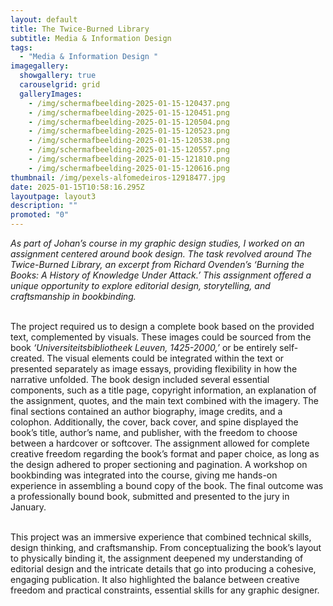 ```yaml
---
layout: default
title: The Twice-Burned Library
subtitle: Media & Information Design
tags:
  - "Media & Information Design "
imagegallery:
  showgallery: true
  carouselgrid: grid
  galleryImages:
    - /img/schermafbeelding-2025-01-15-120437.png
    - /img/schermafbeelding-2025-01-15-120451.png
    - /img/schermafbeelding-2025-01-15-120504.png
    - /img/schermafbeelding-2025-01-15-120523.png
    - /img/schermafbeelding-2025-01-15-120538.png
    - /img/schermafbeelding-2025-01-15-120557.png
    - /img/schermafbeelding-2025-01-15-121810.png
    - /img/schermafbeelding-2025-01-15-120616.png
thumbnail: /img/pexels-alfomedeiros-12918477.jpg
date: 2025-01-15T10:58:16.295Z
layoutpage: layout3
description: ""
promoted: "0"
---
```

*As part of Johan’s course in my graphic design studies, I worked on an assignment centered around book design. The task revolved around The Twice-Burned Library, an excerpt from Richard Ovenden’s ‘Burning the Books: A History of Knowledge Under Attack.’ This assignment offered a unique opportunity to explore editorial design, storytelling, and craftsmanship in bookbinding.*

\
The project required us to design a complete book based on the provided text, complemented by visuals. These images could be sourced from the book *‘Universiteitsbibliotheek Leuven, 1425-2000,’* or be entirely self-created. The visual elements could be integrated within the text or presented separately as image essays, providing flexibility in how the narrative unfolded. The book design included several essential components, such as a title page, copyright information, an explanation of the assignment, quotes, and the main text combined with the imagery. The final sections contained an author biography, image credits, and a colophon. Additionally, the cover, back cover, and spine displayed the book’s title, author’s name, and publisher, with the freedom to choose between a hardcover or softcover. The assignment allowed for complete creative freedom regarding the book’s format and paper choice, as long as the design adhered to proper sectioning and pagination. A workshop on bookbinding was integrated into the course, giving me hands-on experience in assembling a bound copy of the book. The final outcome was a professionally bound book, submitted and presented to the jury in January.

\
This project was an immersive experience that combined technical skills, design thinking, and craftsmanship. From conceptualizing the book’s layout to physically binding it, the assignment deepened my understanding of editorial design and the intricate details that go into producing a cohesive, engaging publication. It also highlighted the balance between creative freedom and practical constraints, essential skills for any graphic designer.